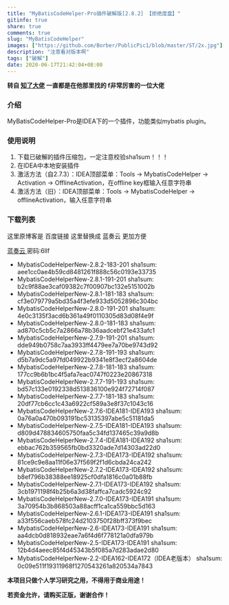 ```yaml
---
title: "MyBatisCodeHelper-Pro插件破解版[2.8.2] 【拒绝度盘】"
gitinfo: true
share: true
comments: true
slug: "MyBatisCodeHelper"
images: ["https://github.com/Borber/PublicPic1/blob/master/ST/2x.jpg"] 
description: "注意看对版本啊"
tags: ["破解"]
date: 2020-06-17T21:42:04+08:00
---
```


**转自 [知了大佬](https://zhile.io/2019/04/23/mybatis-code-helper-pro-crack.html) 一直都是在他那里找的 f非常厉害的一位大佬**



### 介绍

MyBatisCodeHelper-Pro是IDEA下的一个插件，功能类似mybatis plugin。



### 使用说明

1. 下载已破解的插件压缩包，一定注意校验sha1sum！！！
2. 在IDEA中本地安装插件
3. 激活方法（自2.7.3）：IDEA顶部菜单：Tools -> MybatisCodeHelper -> Activation -> OfflineActivation，在offline key框输入任意字符串
4. 激活方法（旧）：IDEA顶部菜单：Tools -> MybatisCodeHelper -> offlineActivation，输入任意字符串

### 下载列表

这里原博客是 百度链接 这里替换成 蓝奏云 更加方便 

[蓝奏云 ](https://borber.lanzous.com/b0cq9t1jc) 密码:6llf

- MybatisCodeHelperNew-2.8.2-183-201
  sha1sum: aee1cc0ae4b59cd8481261f888c56c0193e33735
- MybatisCodeHelperNew-2.8.1-191-201
  sha1sum: b2c9f88ae3caf09382c7f00907bc132e5151002b
- MybatisCodeHelperNew-2.8.1-181-183
  sha1sum: cf3e079779a5bd35a4f3efe933d5052896c304bc
- MybatisCodeHelperNew-2.8.0-191-201
  sha1sum: 4e0c3135f3acd6b361a49f0110305d83d08f4e9f
- MybatisCodeHelperNew-2.8.0-181-183
  sha1sum: ad870c5cb5c7a2866a78b36aadcebf21e433afc1
- MybatisCodeHelperNew-2.7.9-191-201
  sha1sum: dde949b0758c7aa3933ff4479ee7a70be9743d92
- MybatisCodeHelperNew-2.7.8-191-193
  sha1sum: d5b7a9dc5a97fd049922b9341e8f3ecf2a8604de
- MybatisCodeHelperNew-2.7.8-181-183
  sha1sum: 177cc9b6b1bc4f5afa7eac0747f0223e20867318
- MybatisCodeHelperNew-2.7.7-191-193
  sha1sum: bd57c133e0192338d513836100e924f72714f087
- MybatisCodeHelperNew-2.7.7-181-183
  sha1sum: 20df77cb6cc1c43a6922cf589a3e8f37c1043c16
- MybatisCodeHelperNew-2.7.6-IDEA181-IDEA193
  sha1sum: 0a76a0a470b093191bc53135397abe5c51181da5
- MybatisCodeHelperNew-2.7.5-IDEA181-IDEA193
  sha1sum: d809d478834605750faa5c34fd137465c39a9d8b
- MybatisCodeHelperNew-2.7.4-IDEA181-IDEA192
  sha1sum: ebbac762b359565fb0bd3320ade7d14303ad22d0
- MybatisCodeHelperNew-2.7.3-IDEA173-IDEA192
  sha1sum: 81ce9c9e8aa11f06e37f569f2f1d6cbda24ca242
- MybatisCodeHelperNew-2.7.2-IDEA173-IDEA192
  sha1sum: b8ef796b38388ee18925cf0dfa1816c0a01b88fb
- MybatisCodeHelperNew-2.7.1-IDEA173-IDEA192
  sha1sum: 3cb1971198f4b25b6a3d38faffca7cadc5924c92
- MybatisCodeHelperNew-2.7.0-IDEA173-IDEA191
  sha1sum: 3a70954b3b868503a88acff1ca1ca559bbc5d163
- MybatisCodeHelperNew-2.6.1-IDEA173-IDEA191
  sha1sum: a33f556caeb578fc24d2103750f28bff373f9bec
- MybatisCodeHelperNew-2.6-IDEA173-IDEA191
  sha1sum: aa4dcb0d818932eae7a6f4d6f778121a0dfa979b
- MybatisCodeHelperNew-2.5-IDEA173-IDEA191
  sha1sum: 12b4d4aeec85f4d45343b5f085a7d283adae2d80
- MybatisCodeHelperNew-2.2-IDEA162-IDEA172（IDEA老版本）
  sha1sum: 0c09e511f19311968f1270543261a820534a7843





**本项目只做个人学习研究之用，不得用于商业用途！**

**若资金允许，请购买正版，谢谢合作！**